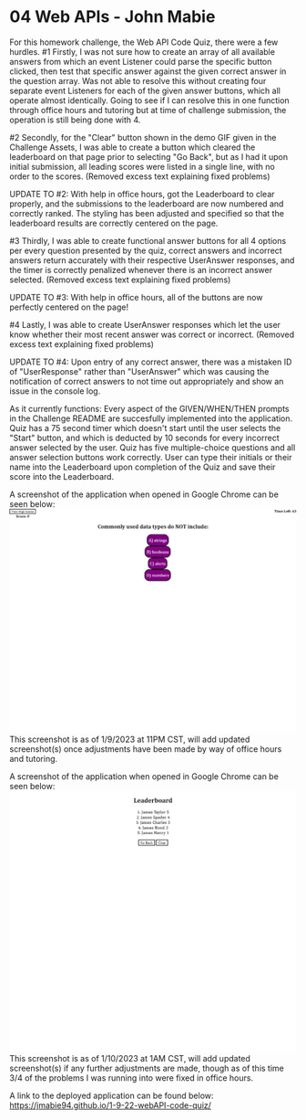 # 04 Web APIs - John Mabie

For this homework challenge, the Web API Code Quiz, there were a few hurdles.
#1 Firstly, I was not sure how to create an array of all available answers from which an event Listener could parse the specific button clicked, then test that specific answer against the given correct answer in the question array. Was not able to resolve this without creating four separate event Listeners for each of the given answer buttons, which all operate almost identically. Going to see if I can resolve this in one function through office hours and tutoring but at time of challenge submission, the operation is still being done with 4.

#2 Secondly, for the "Clear" button shown in the demo GIF given in the Challenge Assets, I was able to create a button which cleared the leaderboard on that page prior to selecting "Go Back", but as I had it upon initial submission, all leading scores were listed in a single line, with no order to the scores. (Removed excess text explaining fixed problems)

UPDATE TO #2: With help in office hours, got the Leaderboard to clear properly, and the submissions to the leaderboard are now numbered and correctly ranked. The styling has been adjusted and specified so that the leaderboard results are correctly centered on the page.

#3 Thirdly, I was able to create functional answer buttons for all 4 options per every question presented by the quiz, correct answers and incorrect answers return accurately with their respective UserAnswer responses, and the timer is correctly penalized whenever there is an incorrect answer selected. (Removed excess text explaining fixed problems)

UPDATE TO #3: With help in office hours, all of the buttons are now perfectly centered on the page!

#4 Lastly, I was able to create UserAnswer responses which let the user know whether their most recent answer was correct or incorrect. (Removed excess text explaining fixed problems)

UPDATE TO #4: Upon entry of any correct answer, there was a mistaken ID of "UserResponse" rather than "UserAnswer" which was causing the notification of correct answers to not time out appropriately and show an issue in the console log. 

As it currently functions:
Every aspect of the GIVEN/WHEN/THEN prompts in the Challenge README are succesfully implemented into the application. Quiz has a 75 second timer which doesn't start until the user selects the "Start" button, and which is deducted by 10 seconds for every incorrect answer selected by the user. Quiz has five multiple-choice questions and all answer selection buttons work correctly. User can type their initials or their name into the Leaderboard upon completion of the Quiz and save their score into the Leaderboard.

A screenshot of the application when opened in Google Chrome can be seen below:
![Screenshot of my Code Quiz](./assets/images/screenshot-of-quiz-1-9-23.png)
This screenshot is as of 1/9/2023 at 11PM CST, will add updated screenshot(s) once adjustments have been made by way of office hours and tutoring.

A screenshot of the application when opened in Google Chrome can be seen below:
![Screenshot of my Code Quiz #2](./assets/images/screenshot-of-quiz-results-1-10-23.png)
This screenshot is as of 1/10/2023 at 1AM CST, will add updated screenshot(s) if any further adjustments are made, though as of this time 3/4 of the problems I was running into were fixed in office hours.

A link to the deployed application can be found below:
https://jmabie94.github.io/1-9-22-webAPI-code-quiz/
